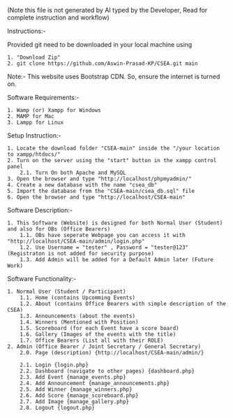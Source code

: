 (Note this file is not generated by AI typed by the Developer, Read for complete instruction and workflow)

Instructions:-

Provided git need to be downloaded in your local machine using

    1. "Download Zip"
    2. git clone https://github.com/Aswin-Prasad-KP/CSEA.git main


Note:-
    This website uses Bootstrap CDN. So, ensure the internet is turned on.

Software Requirements:-

    1. Wamp (or) Xampp for Windows
    2. MAMP for Mac
    3. Lampp for Linux

Setup Instruction:-

    1. Locate the download folder "CSEA-main" inside the "/your location to xampp/htdocs/"
    2. Turn on the server using the "start" button in the xampp control panel
        2.1. Turn On both Apache and MySQL
    3. Open the browser and type "http://localhost/phpmyadmin/"
    4. Create a new database with the name "csea_db"
    5. Import the database from the "CSEA-main/csea_db.sql" file
    6. Open the browser and type "http://localhost/CSEA-main"

Software Description:-

    1. This Software (Website) is designed for both Normal User (Student) and also for OBs (Office Bearers)
        1.1. OBs have seperate Webpage you can access it with "http://localhost/CSEA-main/admin/login.php"
        1.2. Use Username = "tester" , Password = "tester@123" (Registraton is not added for security purpose)
        1.3. Add Admin will be added for a Default Admin later (Future Work)

Software Functionality:-

    1. Normal User (Student / Participant)
        1.1. Home (contains Upcomming Events)
        1.2. About (contains Office Bearers with simple description of the CSEA)
        1.3. Announcements (about the events)
        1.4. Winners (Mentioned with Position)
        1.5. Scoreboard (for each Event have a score board)
        1.6. Gallery (Images of the events with the title)
        1.7. Office Bearers (List all with their ROLE)
    2. Admin (Office Bearer / Joint Secretary / General Secretary)
        2.0. Page (description) {http://localhost/CSEA-main/admin/}

        2.1. Login {login.php}
        2.2. Dashboard (navigate to other pages) {dashboard.php}
        2.3. Add Event {manage_events.php}
        2.4. Add Announcement {manage_announcements.php}
        2.5. Add Winner {manage_winners.php}
        2.6. Add Score {manage_scoreboard.php}
        2.7. Add Image {manage_gallery.php}
        2.8. Logout {logout.php}